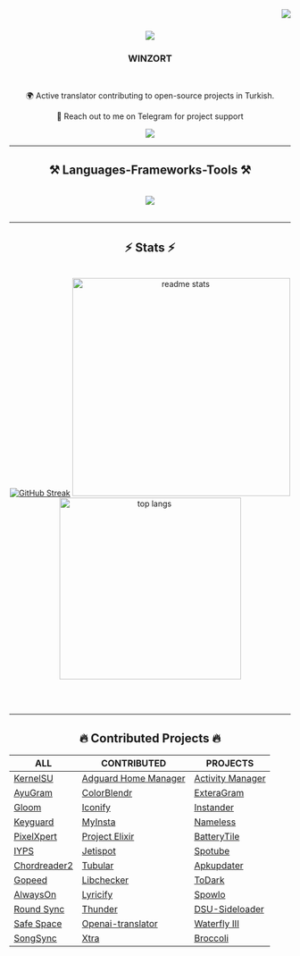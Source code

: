 <img align="right" src="https://visitor-badge.laobi.icu/badge?page_id=mikropsoft.mikropsoft" />

<h1 align="center">
    <img src="https://readme-typing-svg.herokuapp.com/?font=Righteous&size=35&center=true&vCenter=true&width=1100&height=70&duration=4000&lines=Hi+There!+👋;+I'm+WINZORT!;" />
</h1>

<h3 align="center">WINZORT</h3>

<br/>

<div align="center">
 
 🌍 Active translator contributing to open-source projects in Turkish.
 
 💬 Reach out to me on Telegram for project support

</div>
 
<div align="center"> 
  <a href="https://t.me/microzort">
    <img src="https://img.shields.io/badge/Contact-333333?style=for-the-badge&logo=telegram&logoColor=blue" />
  </a>
</div>

 <hr/>
 
<h2 align="center">⚒️ Languages-Frameworks-Tools ⚒️</h2>
<br/>
<div align="center">
    <img src="https://skillicons.dev/icons?i=python,github,vscode,linux,debian,ubuntu" />
</div>

<br/>

<hr/>

<h2 align="center">⚡ Stats ⚡</h2>
<br>
<div align=center>
  <a href="https://git.io/streak-stats"><img src="https://github-readme-streak-stats.herokuapp.com?user=mikropsoft&theme=react&border_radius=10&card_width=400" alt="GitHub Streak" /></a>
  <img width=390 src="https://github-readme-stats.vercel.app/api?username=mikropsoft&count_private=true&show_icons=true&theme=react&rank_icon=github&border_radius=10&card_width=400" alt="readme stats" />
  <br/>
  <img width=325 align="center" src="https://github-readme-stats.vercel.app/api/top-langs/?username=mikropsoft&hide=HTML&langs_count=8&layout=compact&theme=react&border_radius=10&size_weight=0.5&count_weight=0.5&exclude_repo=github-readme-stats" alt="top langs" />
</div>

<br/><br/>

<hr/>

<div align="center">
     <h2>🔥 Contributed Projects 🔥</h2>
</div>

<div align="center">

<div align="center">

<div align="center">

ALL | CONTRIBUTED | PROJECTS
--- | --- | ---
[Kern‌elSU](https://github.com/tiann/KernelSU) | [Adguard Home Manager](https://github.com/JGeek00/adguard-home-manager) | [Activ‌ity Manager](https://github.com/sdex/ActivityManager)
[AyuGram](https://github.com/AyuGram) | [ColorB‌lendr](https://github.com/Mahmud0808/ColorBlendr) | [ExteraGram](https://github.com/exteraSquad/exteraGram)
[Glo‌om](https://github.com/MateriiApps/Gloom) | [Iconify](https://github.com/Mahmud0808/Iconify) | [In‌stander](https://thedise.me/instander)
[Keyguard](https://github.com/AChep/keyguard-app) | [My‌Insta](https://myinsta.app) | [Nameless](https://nameless.wiki)
[Pixe‌lXpert](https://github.com/siavash79/PixelXpert) | [Project Elixir](https://projectelixiros.com/home) | [BatteryTile](https://github.com/CominAtYou/BatteryTile)
[IYPS](https://github.com/StellarSand/IYPS) | [Jeti‌spot](https://github.com/iTaysonLab/jetispot) | [Spotube](https://github.com/KRTirtho/spotube)
[Chord‌reader2](https://github.com/AndInTheClouds/chordreader2) | [Tubular](https://github.com/polymorphicshade/Tubular) | [Apku‌pdater](https://github.com/rumboalla/apkupdater)
[Gopeed](https://github.com/GopeedLab/gopeed) | [Libc‌hecker](https://github.com/LibChecker/LibChecker) | [ToDark](https://github.com/darkmoonight/ToDark)
[Alw‌aysOn](https://github.com/Domi04151309/AlwaysOn) | [Lyricify](https://github.com/WXRIW/Lyricify-App) | [Spo‌wlo](https://github.com/BobbyESP/Spowlo)
[Round Sync](https://github.com/newhinton/Round-Sync) | [Thunder](https://github.com/thunder-app/thunder) | [DSU-Sideloader](https://github.com/VegaBobo/DSU-Sideloader)
[Saf‌e Space](https://github.com/aashishksahu/SafeSpace) | [Openai-translator](https://github.com/openai-translator/openai-translator) | [Waterfly III](https://github.com/dreautall/waterfly-iii)
[SongSync](https://github.com/Lambada10/SongSync) | [Xtra](https://github.com/crackededed/Xtra) | [Broccoli](https://github.com/flauschtrud/broccoli)

</div>


</div>


</div>

